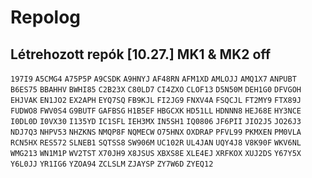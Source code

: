# Repolog

## Létrehozott repók [10.27.] MK1 & MK2 off

`197I9`
`A5CMG4`
`A75P5P`
`A9CSDK`
`A9HNYJ`
`AF48RN`
`AFM1XD`
`AMLOJJ`
`AMQ1X7`
`ANPUBT`
`B6ES75`
`BBAHHV`
`BWHI85`
`C2B23X`
`C80LD7`
`CI4ZXO`
`CLOF13`
`D5N50M`
`DEH1G0`
`DFVGOH`
`EHJVAK`
`EN1JO2`
`EX2APH`
`EYQ7SQ`
`FB9KJL`
`FI2JG9`
`FNXV4A`
`FSQCJL`
`FT2MY9`
`FTX89J`
`FUDWO8`
`FWV0S4`
`G9BUTF`
`GAFBSG`
`H1B5EF`
`HBGCXK`
`HD51LL`
`HDNNN8`
`HEJ68E`
`HY3NCE`
`I0DL0D`
`I0VX30`
`I135YD`
`IC1SFL`
`IEH3MX`
`IN5SH1`
`IQ0806`
`JF6PII`
`JIO2J5`
`JO26J3`
`NDJ7Q3`
`NHPV53`
`NHZKNS`
`NMQP8F`
`NQMECW`
`O75HNX`
`OXDRAP`
`PFVL99`
`PKMXEN`
`PM0VLA`
`RCN5HX`
`RES572`
`SLNEB1`
`SQTSS8`
`SW906M`
`UC102R`
`UL4JAN`
`UQY4J8`
`V8K90F`
`WKV6NL`
`WMG213`
`WN1M1P`
`WV2TST`
`X70JH9`
`X8JSUS`
`XBXS8E`
`XLE4EJ`
`XRFKOX`
`XUJ2DS`
`Y67Y5X`
`Y6L0JJ`
`YR1IG6`
`YZOA94`
`ZCLSLM`
`ZJAYSP`
`ZY7W6D`
`ZYEQ12`